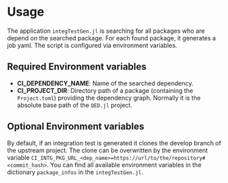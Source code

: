 # Usage

The application `integTestGen.jl` is searching for all packages who are depend on the searched package. For each found package, it generates a job yaml. The script is configured via environment variables.

## Required Environment variables

- **CI_DEPENDENCY_NAME**: Name of the searched dependency.
- **CI_PROJECT_DIR**: Directory path of a package (containing the `Project.toml`) providing the dependency graph. Normally it is the absolute base path of the `QED.jl` project.

## Optional Environment variables

By default, if an integration test is generated it clones the develop branch of the upstream project. The clone can be overwritten by the environment variable `CI_INTG_PKG_URL_<dep_name>=https://url/to/the/repository#<commit_hash>`. You can find all available environment variables in the dictionary `package_infos` in the `integTestGen.jl`.
